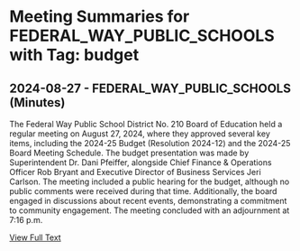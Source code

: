 # Meeting Summaries for FEDERAL_WAY_PUBLIC_SCHOOLS with Tag: budget

## 2024-08-27 - FEDERAL_WAY_PUBLIC_SCHOOLS (Minutes)

The Federal Way Public School District No. 210 Board of Education held a regular meeting on August 27, 2024, where they approved several key items, including the 2024-25 Budget (Resolution 2024-12) and the 2024-25 Board Meeting Schedule. The budget presentation was made by Superintendent Dr. Dani Pfeiffer, alongside Chief Finance & Operations Officer Rob Bryant and Executive Director of Business Services Jeri Carlson. The meeting included a public hearing for the budget, although no public comments were received during that time. Additionally, the board engaged in discussions about recent events, demonstrating a commitment to community engagement. The meeting concluded with an adjournment at 7:16 p.m.

[View Full Text](https://raw.githubusercontent.com/VoronoiPerspectives/WashingtonStateSchoolBoardExplorer/refs/heads/main/data/countries/usa/states/wa/counties/king/school_boards/federal_way_public_schools/2024/2024-08-27-minutes.txt)


